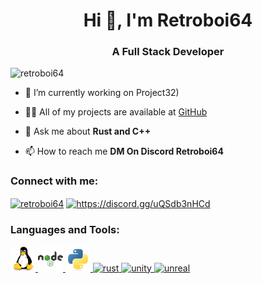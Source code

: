 <h1 align="center">Hi 👋, I'm Retroboi64</h1>
<h3 align="center">A Full Stack Developer</h3>

<p align="left"> <img src="https://komarev.com/ghpvc/?username=retroboi64&label=Profile%20views&color=0e75b6&style=flat" alt="retroboi64" /> </p>

- 🔭 I’m currently working on Project32)

- 👨‍💻 All of my projects are available at [GitHub](GitHub)

- 💬 Ask me about **Rust and C++**

- 📫 How to reach me **DM On Discord Retroboi64**

<h3 align="left">Connect with me:</h3>
<p align="left">
<a href="https://www.youtube.com/c/retroboi64" target="blank"><img align="center" src="https://raw.githubusercontent.com/rahuldkjain/github-profile-readme-generator/master/src/images/icons/Social/youtube.svg" alt="retroboi64" height="30" width="40" /></a>
<a href="https://discord.gg/https://discord.gg/uQSdb3nHCd" target="blank"><img align="center" src="https://raw.githubusercontent.com/rahuldkjain/github-profile-readme-generator/master/src/images/icons/Social/discord.svg" alt="https://discord.gg/uQSdb3nHCd" height="30" width="40" /></a>
</p>

<h3 align="left">Languages and Tools:</h3>
<p align="left"> <a href="https://www.linux.org/" target="_blank" rel="noreferrer"> <img src="https://raw.githubusercontent.com/devicons/devicon/master/icons/linux/linux-original.svg" alt="linux" width="40" height="40"/> </a> <a href="https://nodejs.org" target="_blank" rel="noreferrer"> <img src="https://raw.githubusercontent.com/devicons/devicon/master/icons/nodejs/nodejs-original-wordmark.svg" alt="nodejs" width="40" height="40"/> </a> <a href="https://www.python.org" target="_blank" rel="noreferrer"> <img src="https://raw.githubusercontent.com/devicons/devicon/master/icons/python/python-original.svg" alt="python" width="40" height="40"/> </a> <a href="https://www.rust-lang.org" target="_blank" rel="noreferrer"> <img src="[https://raw.githubusercontent.com/devicons/devicon/master/icons/rust/rust-plain.svg](https://raw.githubusercontent.com/rahuldkjain/github-profile-readme-generator/master/src/images/icons/ProgrammingLanguages/rust.svg)" alt="rust" width="40" height="40"/> </a> <a href="https://unity.com/" target="_blank" rel="noreferrer"> <img src="https://www.vectorlogo.zone/logos/unity3d/unity3d-icon.svg" alt="unity" width="40" height="40"/> </a> <a href="https://unrealengine.com/" target="_blank" rel="noreferrer"> <img src="https://raw.githubusercontent.com/kenangundogan/fontisto/036b7eca71aab1bef8e6a0518f7329f13ed62f6b/icons/svg/brand/unreal-engine.svg" alt="unreal" width="40" height="40"/> </a> </p>

